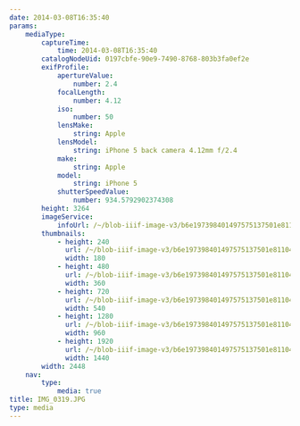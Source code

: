 ```yaml
---
date: 2014-03-08T16:35:40
params:
    mediaType:
        captureTime:
            time: 2014-03-08T16:35:40
        catalogNodeUid: 0197cbfe-90e9-7490-8768-803b3fa0ef2e
        exifProfile:
            apertureValue:
                number: 2.4
            focalLength:
                number: 4.12
            iso:
                number: 50
            lensMake:
                string: Apple
            lensModel:
                string: iPhone 5 back camera 4.12mm f/2.4
            make:
                string: Apple
            model:
                string: iPhone 5
            shutterSpeedValue:
                number: 934.5792902374308
        height: 3264
        imageService:
            infoUrl: /~/blob-iiif-image-v3/b6e197398401497575137501e811040e4a9dabc190de3e0c619a59365a591ec5/info.json
        thumbnails:
            - height: 240
              url: /~/blob-iiif-image-v3/b6e197398401497575137501e811040e4a9dabc190de3e0c619a59365a591ec5/full/180%2C240/0/default.jpg
              width: 180
            - height: 480
              url: /~/blob-iiif-image-v3/b6e197398401497575137501e811040e4a9dabc190de3e0c619a59365a591ec5/full/360%2C480/0/default.jpg
              width: 360
            - height: 720
              url: /~/blob-iiif-image-v3/b6e197398401497575137501e811040e4a9dabc190de3e0c619a59365a591ec5/full/540%2C720/0/default.jpg
              width: 540
            - height: 1280
              url: /~/blob-iiif-image-v3/b6e197398401497575137501e811040e4a9dabc190de3e0c619a59365a591ec5/full/960%2C1280/0/default.jpg
              width: 960
            - height: 1920
              url: /~/blob-iiif-image-v3/b6e197398401497575137501e811040e4a9dabc190de3e0c619a59365a591ec5/full/1440%2C1920/0/default.jpg
              width: 1440
        width: 2448
    nav:
        type:
            media: true
title: IMG_0319.JPG
type: media
---
```

